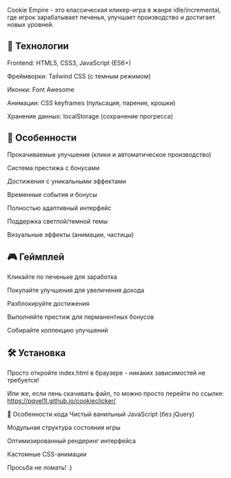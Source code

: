 
Cookie Empire - это классическая кликер-игра в жанре idle/incremental, где игрок зарабатывает печенья, улучшает производство и достигает новых уровней.

## 🔧 Технологии
Frontend: HTML5, CSS3, JavaScript (ES6+)

Фреймворки: Tailwind CSS (с темным режимом)

Иконки: Font Awesome

Анимации: CSS keyframes (пульсация, парение, крошки)

Хранение данных: localStorage (сохранение прогресса)

## 🌟 Особенности
Прокачиваемые улучшения (клики и автоматическое производство)

Система престижа с бонусами

Достижения с уникальными эффектами

Временные события и бонусы

Полностью адаптивный интерфейс

Поддержка светлой/темной темы

Визуальные эффекты (анимации, частицы)

## 🎮 Геймплей
Кликайте по печеньке для заработка

Покупайте улучшения для увеличения дохода

Разблокируйте достижения

Выполняйте престиж для перманентных бонусов

Собирайте коллекцию улучшений

## 🛠️ Установка
Просто откройте index.html в браузере - никаких зависимостей не требуется!

Или же, если лень скачивать файл, то можно просто перейти по ссылке:
https://pqvel1l.github.io/cookieclicker/

📌 Особенности кода
Чистый ванильный JavaScript (без jQuery)

Модульная структура состояния игры

Оптимизированный рендеринг интерфейса

Кастомные CSS-анимации

Просьба не ломать! :)
